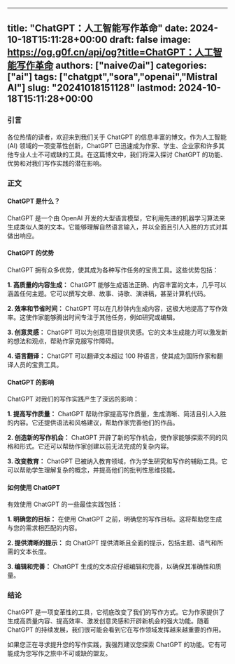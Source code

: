 
---
title: "ChatGPT：人工智能写作革命"
date: 2024-10-18T15:11:28+00:00
draft: false
image: https://og.g0f.cn/api/og?title=ChatGPT：人工智能写作革命
authors: ["naiveのai"]
categories: ["ai"]
tags: ["chatgpt","sora","openai","Mistral AI"]
slug: "20241018151128"
lastmod: 2024-10-18T15:11:28+00:00
---
### 引言

各位热情的读者，欢迎来到我们关于 ChatGPT 的信息丰富的博文。作为人工智能 (AI) 领域的一项变革性创新，ChatGPT 已迅速成为作家、学生、企业家和许多其他专业人士不可或缺的工具。在这篇博文中，我们将深入探讨 ChatGPT 的功能、优势和对我们写作实践的潜在影响。

### 正文

#### ChatGPT 是什么？

ChatGPT 是一个由 OpenAI 开发的大型语言模型，它利用先进的机器学习算法来生成类似人类的文本。它能够理解自然语言输入，并以全面且引人入胜的方式对其做出响应。

#### ChatGPT 的优势

ChatGPT 拥有众多优势，使其成为各种写作任务的宝贵工具。这些优势包括：

**1. 高质量的内容生成：** ChatGPT 能够生成语法正确、内容丰富的文本，几乎可以涵盖任何主题。它可以撰写文章、故事、诗歌、演讲稿，甚至计算机代码。

**2. 效率和节省时间：** ChatGPT 可以在几秒钟内生成内容，这极大地提高了写作效率。这使作家能够腾出时间专注于其他任务，例如研究或编辑。

**3. 创意灵感：** ChatGPT 可以为创意项目提供灵感。它的文本生成能力可以激发新的想法和观点，帮助作家克服写作障碍。

**4. 语言翻译：** ChatGPT 可以翻译文本超过 100 种语言，使其成为国际作家和翻译人员的宝贵工具。

#### ChatGPT 的影响

ChatGPT 对我们的写作实践产生了深远的影响：

**1. 提高写作质量：** ChatGPT 帮助作家提高写作质量，生成清晰、简洁且引人入胜的内容。它还提供语法和风格建议，帮助作家完善他们的作品。

**2. 创造新的写作机会：** ChatGPT 开辟了新的写作机会，使作家能够探索不同的风格和形式。它还可以帮助作家创建以前无法完成的复杂内容。

**3. 改变教育：** ChatGPT 已被纳入教育领域，作为学生研究和写作的辅助工具。它可以帮助学生理解复杂的概念，并提高他们的批判性思维技能。

#### 如何使用 ChatGPT

有效使用 ChatGPT 的一些最佳实践包括：

**1. 明确您的目标：** 在使用 ChatGPT 之前，明确您的写作目标。这将帮助您生成与您的需求相匹配的内容。

**2. 提供清晰的提示：** 向 ChatGPT 提供清晰且全面的提示，包括主题、语气和所需的文本长度。

**3. 编辑和完善：** ChatGPT 生成的文本应仔细编辑和完善，以确保其准确性和质量。

### 结论

ChatGPT 是一项变革性的工具，它彻底改变了我们的写作方式。它为作家提供了生成高质量内容、提高效率、激发创意灵感和开辟新机会的强大功能。随着 ChatGPT 的持续发展，我们很可能会看到它在写作领域发挥越来越重要的作用。

如果您正在寻求提升您的写作实践，我强烈建议您探索 ChatGPT 的功能。它有可能成为您写作之旅中不可或缺的盟友。